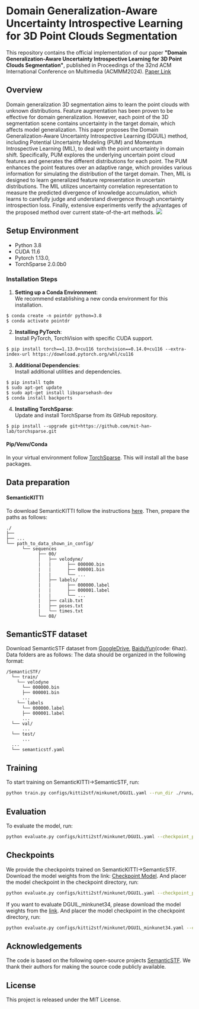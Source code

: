 # Domain Generalization-Aware Uncertainty Introspective Learning for 3D Point Clouds Segmentation


This repository contains the official implementation of our paper **"Domain Generalization-Aware Uncertainty Introspective Learning for 3D Point Clouds Segmentation"**, published in Proceedings of the 32nd ACM International Conference on Multimedia  (ACMMM2024). [Paper Link](https://dl.acm.org/doi/pdf/10.1145/3664647.3681574) 

## Overview
Domain generalization 3D segmentation aims to learn the point clouds with unknown distributions. Feature augmentation has been proven to be effective for domain generalization. However, each point of the 3D segmentation scene contains uncertainty in the target domain, which affects model generalization. This paper proposes the Domain Generalization-Aware Uncertainty Introspective Learning (DGUIL) method, including Potential Uncertainty Modeling (PUM) and Momentum Introspective Learning (MIL), to deal with the point uncertainty in domain shift. Specifically, PUM explores the underlying uncertain point cloud features and generates the different distributions for each point. The PUM enhances the point features over an adaptive range, which provides various information for simulating the distribution of the target domain. Then, MIL is designed to learn generalized feature representation in uncertain distributions. The MIL utilizes uncertainty correlation representation to measure the predicted divergence of knowledge accumulation, which learns to carefully judge and understand divergence through uncertainty introspection loss. Finally, extensive experiments verify the advantages of the proposed method over current state-of-the-art methods.
![](resources/DGUIL_Framework.png)

## Setup Environment
- Python 3.8
- CUDA 11.6
- Pytorch 1.13.0, 
- TorchSparse 2.0.0b0

### Installation Steps

1. **Setting up a Conda Environment**:  
   We recommend establishing a new conda environment for this installation.
```
$ conda create -n pointdr python=3.8
$ conda activate pointdr
```
2. **Installing PyTorch**:  
Install PyTorch, TorchVision with specific CUDA support.
```
$ pip install torch==1.13.0+cu116 torchvision==0.14.0+cu116 --extra-index-url https://download.pytorch.org/whl/cu116
```
3. **Additional Dependencies**:  
Install additional utilities and dependencies.
```
$ pip install tqdm
$ sudo apt-get update
$ sudo apt-get install libsparsehash-dev
$ conda install backports
```
4. **Installing TorchSparse**:  
Update and install TorchSparse from its GitHub repository.
```
$ pip install --upgrade git+https://github.com/mit-han-lab/torchsparse.git
```
#### Pip/Venv/Conda
In your virtual environment follow [TorchSparse](https://github.com/mit-han-lab/spvnas). This will install all the base packages.


## Data preparation

#### SemanticKITTI
To download SemanticKITTI follow the instructions [here](http://www.semantic-kitti.org). Then, prepare the paths as follows:
```
./
├── 
├── ...
└── path_to_data_shown_in_config/
      └── sequences
            ├── 00/           
            │   ├── velodyne/	
            |   |	   ├── 000000.bin
            |   |	   ├── 000001.bin
            |   |	   └── ...
            │   ├── labels/ 
            |   |      ├── 000000.label
            |   |      ├── 000001.label
            |   |      └── ...
            |   ├── calib.txt
            |   ├── poses.txt
            |   └── times.txt
            └── 08/
```

## SemanticSTF dataset
Download SemanticSTF dataset from [GoogleDrive](https://forms.gle/oBAkVJeFKNjpYgDA9), [BaiduYun](https://pan.baidu.com/s/10QqPZuzPclURZ6Niv1ch1g)(code: 6haz). Data folders are as follows:
The data should be organized in the following format:
```
/SemanticSTF/
  └── train/
    └── velodyne
      └── 000000.bin
      ├── 000001.bin
      ...
    └── labels
      └── 000000.label
      ├── 000001.label
      ...
  └── val/
      ...
  └── test/
      ...
  ...
  └── semanticstf.yaml
```


## Training
To start training on SemanticKITTI->SemanticSTF, run:
```bash
python train.py configs/kitti2stf/minkunet/DGUIL.yaml --run_dir ./runs/DGUIL/
```

## Evaluation
To evaluate the model, run:
```bash
python evaluate.py configs/kitti2stf/minkunet/DGUIL.yaml --checkpoint_path ./runs/DGUIL/max-iou-test.pt
```

## Checkpoints
We provide the checkpoints trained on SemanticKITTI->SemanticSTF. Download the model weights from the link: [Checkpoint Model](https://pan.baidu.com/s/1HF78YdB0r-VVI7wXqTxrmQ?pwd=krgq). And placer the model checkpoint in the checkpoint directory, run:

```bash
python evaluate.py configs/kitti2stf/minkunet/DGUIL.yaml --checkpoint_path ./checkpoint/DGUIL.pt
```

If you want to evaluate DGUIL_minkunet34, please download the model weights from the [link](https://pan.baidu.com/s/1c_k6pCNtcwxQWE6XMJ-qkQ?pwd=kwsk). And placer the model checkpoint in the checkpoint directory, run:

```bash
python evaluate.py configs/kitti2stf/minkunet/DGUIL_minkunet34.yaml --checkpoint_path ./checkpoint/DGUIL_minkunet34.pt
```

## Acknowledgements
The code is based on the following open-source projects [SemanticSTF](https://github.com/xiaoaoran/SemanticSTF). We thank their authors for making the source code publicly available.

## License
This project is released under the MIT License.

